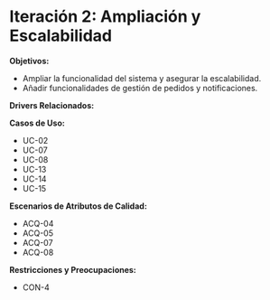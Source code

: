 # Iteración 2: Ampliación y Escalabilidad

**Objetivos:**
- Ampliar la funcionalidad del sistema y asegurar la escalabilidad.
- Añadir funcionalidades de gestión de pedidos y notificaciones.

**Drivers Relacionados:**

**Casos de Uso:**
- UC-02
- UC-07
- UC-08
- UC-13
- UC-14
- UC-15

**Escenarios de Atributos de Calidad:**
- ACQ-04
- ACQ-05
- ACQ-07
- ACQ-08

**Restricciones y Preocupaciones:**
- CON-4